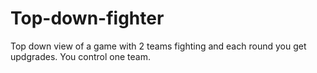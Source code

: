 # Top-down-fighter
Top down view of a game with 2 teams fighting and each round you get updgrades. You control one team.

